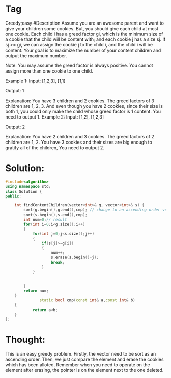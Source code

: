 # Tag
Greedy;easy
#Description
Assume you are an awesome parent and want to give your children some cookies. But, you should give each child at most one cookie. Each child i has a greed factor gi, which is the minimum size of a cookie that the child will be content with; and each cookie j has a size sj. If sj >= gi, we can assign the cookie j to the child i, and the child i will be content. Your goal is to maximize the number of your content children and output the maximum number.

Note:
You may assume the greed factor is always positive. 
You cannot assign more than one cookie to one child.

Example 1:
Input: [1,2,3], [1,1]

Output: 1

Explanation: You have 3 children and 2 cookies. The greed factors of 3 children are 1, 2, 3. 
And even though you have 2 cookies, since their size is both 1, you could only make the child whose greed factor is 1 content.
You need to output 1.
Example 2:
Input: [1,2], [1,2,3]

Output: 2

Explanation: You have 2 children and 3 cookies. The greed factors of 2 children are 1, 2. 
You have 3 cookies and their sizes are big enough to gratify all of the children, 
You need to output 2.

# Solution:
```C++
#include<algorithm>
using namespace std;
class Solution {
public:

    int findContentChildren(vector<int>& g, vector<int>& s) {
        sort(g.begin(),g.end(),cmp); // change to an ascending order vector
        sort(s.begin(),s.end(),cmp);
        int num=0;// result
        for(int i=0;i<g.size();i++)
        {
            for(int j=0;j<s.size();j++)
            {
                if(s[j]>=g[i])
                {
                    num++;
                    s.erase(s.begin()+j);
                    break;
                }
            }
            
            
        }
        return num;
    }
               static bool cmp(const int& a,const int& b)
    {
            return a<b;
    }
};
```
# Thought:

This is an easy greedy problem.
Firstly, the vector need to be sort as an ascending order. Then, we just compare the element and erase the cookies which has been alloted.
Remember when you need to operate on the element after erasing, the pointer is on the element next to the one deleted.
